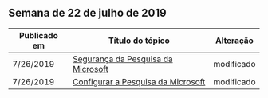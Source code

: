 <!-- This file is generated automatically each week. Changes made to this file will be overwritten.-->




## <a name="week-of-july-22-2019"></a>Semana de 22 de julho de 2019


| Publicado em |Título do tópico | Alteração |
|------|------------|--------|
| 7/26/2019 | [Segurança da Pesquisa da Microsoft](/MicrosoftSearch/security) | modificado |
| 7/26/2019 | [Configurar a Pesquisa da Microsoft](/MicrosoftSearch/setup-microsoft-search) | modificado |
